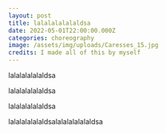 ```yaml
---
layout: post
title: lalalalalalaldsa
date: 2022-05-01T22:00:00.000Z
categories: choreography
image: /assets/img/uploads/Caresses_15.jpg
credits: I made all of this by myself
---
```

lalalalalalaldsa

lalalalalalaldsa

lalalalalalaldsa



lalalalalalaldsalalalalalalaldsa

<img src="/assets/img/uploads/Caresses_10.jpg" alt="" title="" class="post-image"/>
